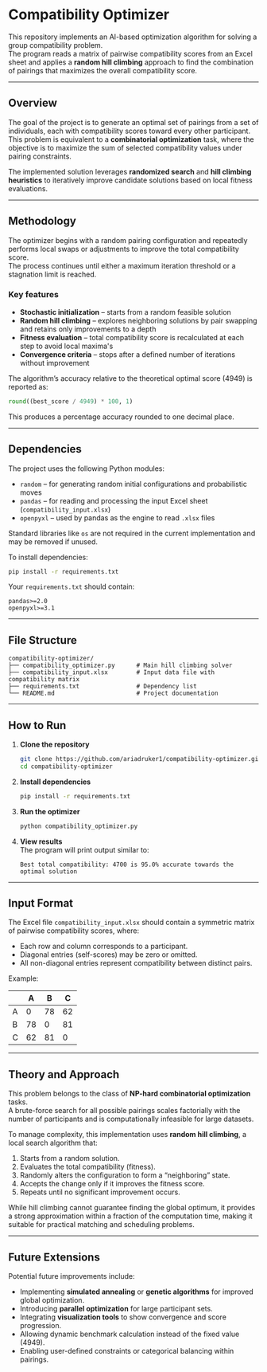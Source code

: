 # Compatibility Optimizer

This repository implements an AI-based optimization algorithm for solving a group compatibility problem.  
The program reads a matrix of pairwise compatibility scores from an Excel sheet and applies a **random hill climbing** approach to find the combination of pairings that maximizes the overall compatibility score.

---

## Overview

The goal of the project is to generate an optimal set of pairings from a set of individuals, each with compatibility scores toward every other participant.  
This problem is equivalent to a **combinatorial optimization** task, where the objective is to maximize the sum of selected compatibility values under pairing constraints.

The implemented solution leverages **randomized search** and **hill climbing heuristics** to iteratively improve candidate solutions based on local fitness evaluations.

---

## Methodology

The optimizer begins with a random pairing configuration and repeatedly performs local swaps or adjustments to improve the total compatibility score.  
The process continues until either a maximum iteration threshold or a stagnation limit is reached.

### Key features
- **Stochastic initialization** – starts from a random feasible solution  
- **Random hill climbing** – explores neighboring solutions by pair swapping and retains only improvements to a depth  
- **Fitness evaluation** – total compatibility score is recalculated at each step to avoid local maxima's  
- **Convergence criteria** – stops after a defined number of iterations without improvement  

The algorithm’s accuracy relative to the theoretical optimal score (4949) is reported as:

```python
round((best_score / 4949) * 100, 1)
```

This produces a percentage accuracy rounded to one decimal place.

---

## Dependencies

The project uses the following Python modules:

- `random` – for generating random initial configurations and probabilistic moves  
- `pandas` – for reading and processing the input Excel sheet (`compatibility_input.xlsx`)  
- `openpyxl` – used by pandas as the engine to read `.xlsx` files  

Standard libraries like `os` are not required in the current implementation and may be removed if unused.

To install dependencies:
```bash
pip install -r requirements.txt
```

Your `requirements.txt` should contain:
```
pandas>=2.0
openpyxl>=3.1
```

---

## File Structure

```
compatibility-optimizer/
├── compatibility_optimizer.py      # Main hill climbing solver
├── compatibility_input.xlsx        # Input data file with compatibility matrix
├── requirements.txt                # Dependency list
└── README.md                       # Project documentation
```

---

## How to Run

1. **Clone the repository**
   ```bash
   git clone https://github.com/ariadruker1/compatibility-optimizer.git
   cd compatibility-optimizer
   ```

2. **Install dependencies**
   ```bash
   pip install -r requirements.txt
   ```

3. **Run the optimizer**
   ```bash
   python compatibility_optimizer.py
   ```

4. **View results**  
   The program will print output similar to:
   ```
   Best total compatibility: 4700 is 95.0% accurate towards the optimal solution
   ```

---

## Input Format

The Excel file `compatibility_input.xlsx` should contain a symmetric matrix of pairwise compatibility scores, where:
- Each row and column corresponds to a participant.
- Diagonal entries (self-scores) may be zero or omitted.
- All non-diagonal entries represent compatibility between distinct pairs.

Example:

|   | A | B | C |
|---|---|---|---|
| A | 0 | 78 | 62 |
| B | 78 | 0 | 81 |
| C | 62 | 81 | 0 |

---

## Theory and Approach

This problem belongs to the class of **NP-hard combinatorial optimization** tasks.  
A brute-force search for all possible pairings scales factorially with the number of participants and is computationally infeasible for large datasets.  

To manage complexity, this implementation uses **random hill climbing**, a local search algorithm that:
1. Starts from a random solution.  
2. Evaluates the total compatibility (fitness).  
3. Randomly alters the configuration to form a “neighboring” state.  
4. Accepts the change only if it improves the fitness score.  
5. Repeats until no significant improvement occurs.

While hill climbing cannot guarantee finding the global optimum, it provides a strong approximation within a fraction of the computation time, making it suitable for practical matching and scheduling problems.

---

## Future Extensions

Potential future improvements include:
- Implementing **simulated annealing** or **genetic algorithms** for improved global optimization.  
- Introducing **parallel optimization** for large participant sets.  
- Integrating **visualization tools** to show convergence and score progression.  
- Allowing dynamic benchmark calculation instead of the fixed value (4949).  
- Enabling user-defined constraints or categorical balancing within pairings.
